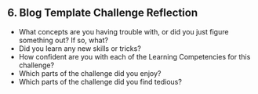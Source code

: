 ## 6. Blog Template Challenge Reflection

- What concepts are you having trouble with, or did you just figure something out? If so, what?
- Did you learn any new skills or tricks?
- How confident are you with each of the Learning Competencies for this challenge?
- Which parts of the challenge did you enjoy?
- Which parts of the challenge did you find tedious?